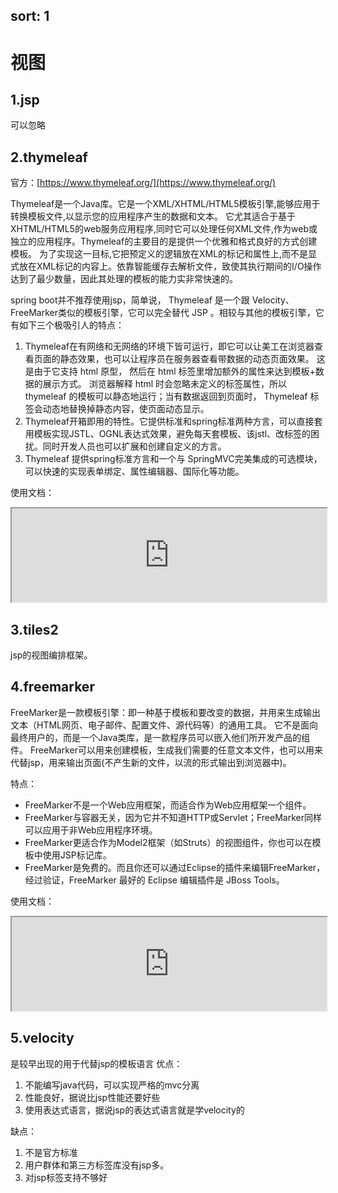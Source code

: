 sort: 1
---
# 视图

## 1.jsp
可以忽略

## 2.thymeleaf

官方：[https://www.thymeleaf.org/](https://www.thymeleaf.org/)

Thymeleaf是一个Java库。它是一个XML/XHTML/HTML5模板引擎,能够应用于转换模板文件,以显示您的应用程序产生的数据和文本。
它尤其适合于基于XHTML/HTML5的web服务应用程序,同时它可以处理任何XML文件,作为web或独立的应用程序。Thymeleaf的主要目的是提供一个优雅和格式良好的方式创建模板。
为了实现这一目标,它把预定义的逻辑放在XML的标记和属性上,而不是显式放在XML标记的内容上。依靠智能缓存去解析文件，致使其执行期间的I/O操作达到了最少数量，因此其处理的模板的能力实非常快速的。

spring boot并不推荐使用jsp，简单说， Thymeleaf 是一个跟 Velocity、FreeMarker类似的模板引擎，它可以完全替代 JSP 。相较与其他的模板引擎，它有如下三个极吸引人的特点：

1. Thymeleaf在有网络和无网络的环境下皆可运行，即它可以让美工在浏览器查看页面的静态效果，也可以让程序员在服务器查看带数据的动态页面效果。
   这是由于它支持 html 原型， 然后在 html 标签里增加额外的属性来达到模板+数据的展示方式。
   浏览器解释 html 时会忽略未定义的标签属性，所以 thymeleaf 的模板可以静态地运行；当有数据返回到页面时， Thymeleaf 标签会动态地替换掉静态内容，使页面动态显示。
2. Thymeleaf开箱即用的特性。它提供标准和spring标准两种方言，可以直接套用模板实现JSTL、OGNL表达式效果，避免每天套模板、该jstl、改标签的困扰。同时开发人员也可以扩展和创建自定义的方言。
3. Thymeleaf 提供spring标准方言和一个与 SpringMVC完美集成的可选模块，可以快速的实现表单绑定、属性编辑器、国际化等功能。

使用文档：
<iframe scrolling="yes" width="100%" name="iframepage"
src="https://view.xdocin.com/view?src=https://luckSnow1989.github.io/article/9.框架/file/thymeleaf/thymeleaf.docx"></iframe>

## 3.tiles2
jsp的视图编排框架。

## 4.freemarker
FreeMarker是一款模板引擎：即一种基于模板和要改变的数据，并用来生成输出文本（HTML网页、电子邮件、配置文件、源代码等）的通用工具。
它不是面向最终用户的，而是一个Java类库，是一款程序员可以嵌入他们所开发产品的组件。
FreeMarker可以用来创建模板，生成我们需要的任意文本文件，也可以用来代替jsp，用来输出页面(不产生新的文件，以流的形式输出到浏览器中)。

特点：
- FreeMarker不是一个Web应用框架，而适合作为Web应用框架一个组件。
- FreeMarker与容器无关，因为它并不知道HTTP或Servlet；FreeMarker同样可以应用于非Web应用程序环境。
- FreeMarker更适合作为Model2框架（如Struts）的视图组件，你也可以在模板中使用JSP标记库。
- FreeMarker是免费的。而且你还可以通过Eclipse的插件来编辑FreeMarker，经过验证，FreeMarker 最好的 Eclipse 编辑插件是 JBoss Tools。

使用文档：
<iframe scrolling="yes" width="100%" name="iframepage"
src="https://view.xdocin.com/view?src=https://luckSnow1989.github.io/article/9.框架/file/freemarker/freemarker.docx"></iframe>

## 5.velocity
是较早出现的用于代替jsp的模板语言
优点：
1. 不能编写java代码，可以实现严格的mvc分离
2. 性能良好，据说比jsp性能还要好些
3. 使用表达式语言，据说jsp的表达式语言就是学velocity的

缺点：
1. 不是官方标准
2. 用户群体和第三方标签库没有jsp多。
3. 对jsp标签支持不够好
